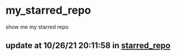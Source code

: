 # my_starred_repo
show me my starred repo

update at 10/26/21 20:11:58 in [starred_repo](./index.html)
---


